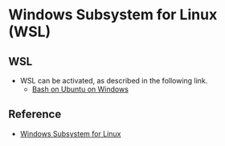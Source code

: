 # Windows Subsystem for Linux (WSL)

## WSL
* WSL can be activated, as described in the following link.
  * [Bash on Ubuntu on Windows](https://msdn.microsoft.com/commandline/wsl/about)

## Reference
* [Windows Subsystem for Linux](https://en.wikipedia.org/wiki/Windows_Subsystem_for_Linux)

